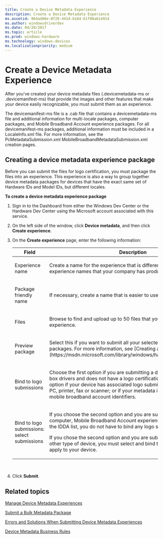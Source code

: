 ```yaml
---
title: Create a Device Metadata Experience
description: Create a Device Metadata Experience
ms.assetid: 964ad06e-0f29-441d-b184-61f80a614914
ms.author: windowsdriverdev
ms.date: 04/20/2017
ms.topic: article
ms.prod: windows-hardware
ms.technology: windows-devices
ms.localizationpriority: medium
---
```


# Create a Device Metadata Experience


After you've created your device metadata files (.devicemetadata-ms or .devicemanifest-ms) that provide the images and other features that make your device easily recognizable, you must submit them as an experience.

The devicemanifest-ms file is a .cab file that contains a devicemetadata-ms file and additional information for multi-locale packages, computer packages, and Mobile Broadband Account experience packages. For all devicemanifest-ms packages, additional information must be included in a LocaleInfo.xml file. For more information, see the PcMetadataSubmission.xml MobileBroadbandMetadataSubmission.xml creation pages.

## <span id="Creating_a_device_metadata_experience_package"></span><span id="creating_a_device_metadata_experience_package"></span><span id="CREATING_A_DEVICE_METADATA_EXPERIENCE_PACKAGE"></span>Creating a device metadata experience package


Before you can submit the files for logo certification, you must package the files into an experience. This experience is also a way to group together device metadata packages for devices that have the exact same set of Hardware IDs and Model IDs, but different locales.

**To create a device metadata experience package**

1.  Sign in to the Dashboard from either the Windows Dev Center or the Hardware Dev Center using the Microsoft account associated with this service.

2.  On the left side of the window, click **Device metadata**, and then click **Create experience**.

3.  On the **Create experience** page, enter the following information:

    <table>
    <colgroup>
    <col width="50%" />
    <col width="50%" />
    </colgroup>
    <thead>
    <tr class="header">
    <th>Field</th>
    <th>Description</th>
    </tr>
    </thead>
    <tbody>
    <tr class="odd">
    <td><p>Experience name</p></td>
    <td><p>Create a name for the experience that is different from all other experience names that your company has produced.</p></td>
    </tr>
    <tr class="even">
    <td><p>Package friendly name</p></td>
    <td><p>If necessary, create a name that is easier to use and remember.</p></td>
    </tr>
    <tr class="odd">
    <td><p>Files</p></td>
    <td><p>Browse to find and upload up to 50 files that you want to include in your experience.</p></td>
    </tr>
    <tr class="even">
    <td><p>Preview package</p></td>
    <td><p>Select this if you want to submit all your selected packages as preview packages. For more information, see [Creating a Preview Package](https://msdn.microsoft.com/library/windows/hardware/br230780.aspx).</p></td>
    </tr>
    <tr class="odd">
    <td><p>Bind to logo submissions</p></td>
    <td><p>Choose the first option if you are submitting a device that only uses in-box drivers and does not have a logo certification. Choose the second option if your device has associated logo submissions; your device is a PC, printer, fax or scanner; or if your metadata is for a collection of mobile broadband account identifiers.</p></td>
    </tr>
    <tr class="even">
    <td><p>Bind to logo submissions: select submissions</p></td>
    <td><p>If you choose the second option and you are submitting metadata for a computer, Mobile Broadband Account experience, or a printer or fax on the IDDA list, you do not have to bind any logo submissions.</p>
    <p>If you chose the second option and you are submitting metadata for any other type of device, you must select and bind the logo submissions that apply to your device.</p></td>
    </tr>
    </tbody>
    </table>

     

4.  Click **Submit**.

## <span id="related_topics"></span>Related topics


[Manage Device Metadata Experiences](https://msdn.microsoft.com/library/windows/hardware/br230797.aspx)

[Submit a Bulk Metadata Package](https://msdn.microsoft.com/library/windows/hardware/hh801895.aspx)

[Errors and Solutions When Submitting Device Metadata Experiences](https://msdn.microsoft.com/library/windows/hardware/br230786.aspx)

[Device Metadata Business Rules](https://msdn.microsoft.com/library/windows/hardware/br230767.aspx)

 

 






